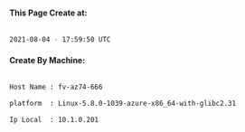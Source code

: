 
   
#### This Page Create at:

```bash

2021-08-04 - 17:59:50 UTC

```

#### Create By Machine:

```bash

Host Name : fv-az74-666

platform  : Linux-5.8.0-1039-azure-x86_64-with-glibc2.31

Ip Local  : 10.1.0.201

```

